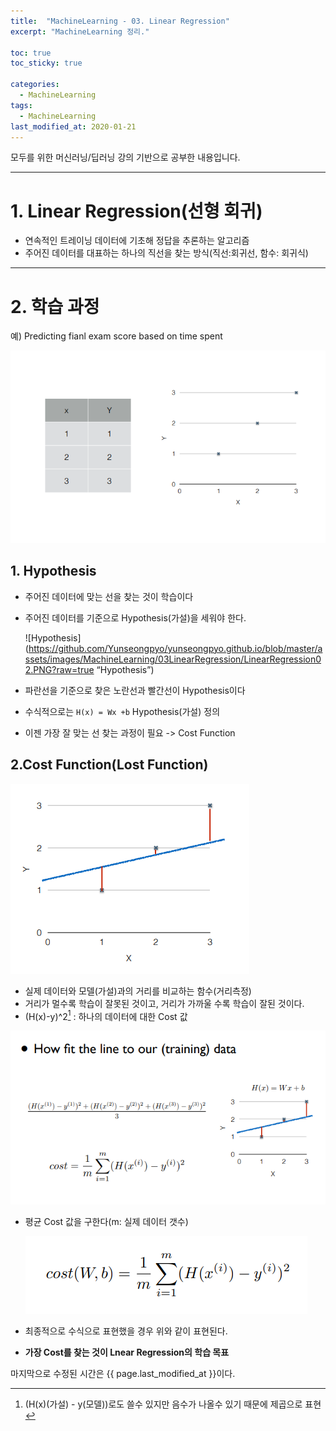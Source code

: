```yaml
---
title:  "MachineLearning - 03. Linear Regression"
excerpt: "MachineLearning 정리."

toc: true
toc_sticky: true

categories:
  - MachineLearning
tags:
  - MachineLearning
last_modified_at: 2020-01-21
---
```

모두를 위한 머신러닝/딥러닝 강의 기반으로 공부한 내용입니다.

---

# 1. Linear Regression(선형 회귀)
- 연속적인 트레이닝 데이터에 기초해 정답을 추론하는 알고리즘
- 주어진 데이터를 대표하는 하나의 직선을 찾는 방식(직선:회귀선, 함수: 회귀식) 

--- 

# 2. 학습 과정 
예) Predicting fianl exam score based on time spent

![Ex01](https://github.com/Yunseongpyo/yunseongpyo.github.io/blob/master/assets/images/MachineLearning/03LinearRegression/LinearRegression01.PNG?raw=true)

## 1. Hypothesis
- 주어진 데이터에 맞는 선을 찾는 것이 학습이다
- 주어진 데이터를 기준으로 Hypothesis(가설)을 세워야 한다.

  ![Hypothesis](https://github.com/Yunseongpyo/yunseongpyo.github.io/blob/master/assets/images/MachineLearning/03LinearRegression/LinearRegression02.PNG?raw=true “Hypothesis”)

- 파란선을 기준으로 찾은 노란선과 빨간선이 Hypothesis이다
- 수식적으로는 `H(x) = Wx +b` Hypothesis(가설) 정의
- 이젠 가장 잘 맞는 선 찾는 과정이 필요 -> Cost Function

## 2.Cost Function(Lost Function)

  ![CostFunction01](https://github.com/Yunseongpyo/yunseongpyo.github.io/blob/master/assets/images/MachineLearning/03LinearRegression/LinearRegression04.PNG?raw=true)

- 실제 데이터와 모델(가설)과의 거리를 비교하는 함수(거리측정)
- 거리가 멀수록 학습이 잘못된 것이고, 거리가 가까울 수록 학습이 잘된 것이다.
- (H(x)-y)^2[^scala] : 하나의 데이터에 대한 Cost 값
[^scala]: (H(x)(가설) - y(모델))로도 쓸수 있지만 음수가 나올수 있기 때문에 제곱으로 표현

  ![CostFunction02](https://github.com/Yunseongpyo/yunseongpyo.github.io/blob/master/assets/images/MachineLearning/03LinearRegression/LinearRegression03.PNG?raw=true)

- 평균 Cost 값을 구한다(m: 실제 데이터 갯수)

  ![CostFunction03](https://github.com/Yunseongpyo/yunseongpyo.github.io/blob/master/assets/images/MachineLearning/03LinearRegression/LinearRegression05.PNG?raw=true)

- 최종적으로 수식으로 표현했을 경우 위와 같이 표현된다.
- **가장 Cost를 찾는 것이 Lnear Regression의 학습 목표** 


마지막으로 수정된 시간은 {{ page.last_modified_at }}이다.